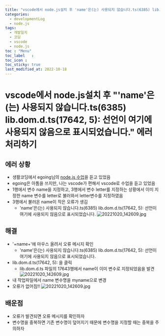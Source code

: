 ```yaml
---
title: "vscode에서 node.js설치 후 'name'은(는) 사용되지 않습니다.ts(6385) lib.dom.d.ts(17642, 5)'에러"
categories:
  - developmentLog
  - node.js
tags:
  - 개발일지
  - 코딩
  - vscode
  - node.js
toc	: "Menu"
toc_label	:
toc_icon :
toc_sticky: true
last_modified_at: 2022-10-18
---
```




# vscode에서 node.js설치 후 "'name'은(는) 사용되지 않습니다.ts(6385) lib.dom.d.ts(17642, 5): 선언이 여기에 사용되지 않음으로 표시되었습니다." 에러 처리하기

## 에러 상황
- 생활코딩에서 egoing님의 [node.js 수업](https://opentutorials.org/course/3332/21034)을 듣고 있었음
- egoing은 아톰을 쓰지만, 나는 vscode가 편해서 vscode로 수업을 듣고 있었음
- 1행에서 변수 name을 지정하고, 3행에서 변수 letter를 지정하는 상황에서 이미 지정한 name 변수를 letter로 불러와서 letter변수를 지정하였음
- 3행에서 불러온 name이 작은 오류가 생김
  - 'name'은(는) 사용되지 않습니다.ts(6385) lib.dom.d.ts(17642, 5): 선언이 여기에 사용되지 않음으로 표시되었습니다.
![20221020_142609.jpg](../../01images/error/20221020_142609.jpg)

## 해결
- '+name+'에 마우스 올려서 오류 메시지 확인
  - 'name'은(는) 사용되지 않습니다.ts(6385) lib.dom.d.ts(17642, 5): 선언이 여기에 사용되지 않음으로 표시되었습니다.
- lib.dom.d.ts(17642, 5): 을 클릭
  - lib.dom.d.ts 파일의 17643행에서 name이 이미 변수로 지정되었음을 발견
![20221020_142609.jpg](../../01images\error\20221020_142928.jpg)
- 내 작업파일에서 name 변수명을 myname으로 변경
- 오류가 없어짐!!
![20221020_142609.jpg](../../01images\error\20221020_143336.jpg)

## 배운점
- 오류가 발견되면 오류 메시지를 확인하자
- 변수명을 중복하면 기존 변수명이 덮어지기 때문에 변수명을 지정할 때는 중복을 주의하자
